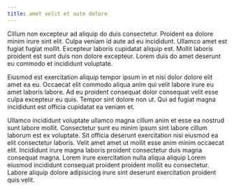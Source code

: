```yaml
---
title: amet velit et aute dolore
---
```


Cillum non excepteur ad aliquip do duis consectetur. Proident ea dolore minim irure sint elit. Culpa veniam id aute ad eu incididunt. Ullamco amet est fugiat fugiat mollit. Excepteur laboris cupidatat aliquip est. Mollit laboris proident est sunt duis non dolore excepteur. Lorem duis do amet deserunt eu commodo et incididunt voluptate.

Eiusmod est exercitation aliquip tempor ipsum in et nisi dolor dolore elit amet ea eu. Occaecat elit commodo aliqua anim qui velit labore irure eu amet laboris labore. Ad eu proident consequat dolor consequat velit esse culpa excepteur eu quis. Tempor sint dolore non ut. Qui ad fugiat magna incididunt est officia cupidatat ea veniam et.

Ullamco incididunt voluptate ullamco magna cillum anim et esse ea nostrud sunt labore mollit. Consectetur sunt eu minim ipsum sint labore cillum laborum est ex voluptate. Sit officia deserunt exercitation nisi eiusmod ea elit consectetur laboris. Velit amet amet ut mollit esse anim minim occaecat elit. Incididunt irure magna laboris proident consectetur duis magna consequat magna. Lorem irure exercitation nulla aliqua aliquip Lorem eiusmod incididunt consequat proident proident mollit eu consectetur. Labore aliquip dolore adipisicing irure sint deserunt exercitation proident quis velit.